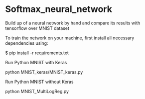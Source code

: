 # Softmax_neural_network

Build up of a neural network by hand and compare its results with tensorflow over MNIST dataset 

To train the network on your machine, first install all necessary dependencies using:

$ pip install -r requirements.txt

Run Python MNIST with Keras

python MNIST_keras/MNIST_keras.py

Run Python MNIST without Keras

python MNIST_MultiLogReg.py

